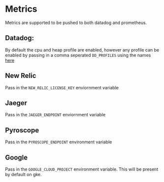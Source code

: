 # Metrics

Metrics are supported to be pushed to both datadog and prometheus.

## Datadog:

By default the cpu and heap profile are enabled, however any profile can be enabled
by passing in a comma seperated `DD_PROFILES` using the names [here](https://github.com/DataDog/dd-trace-go/blob/v1.42.1/profiler/profile.go#L78)

## New Relic

Pass in the `NEW_RELIC_LICENSE_KEY` enviornment variable

## Jaeger

Pass in the `JAEGER_ENDPOINT` enviornment variable

## Pyroscope

Pass in the `PYROSCOPE_ENDPOINT` environment variable

## Google

Pass in the `GOOGLE_CLOUD_PROJECT` environment variable. This will be present by default on gke.
